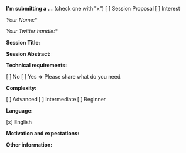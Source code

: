<!--
IF YOU DON'T FILL OUT THE FOLLOWING INFORMATION WE MIGHT CLOSE YOUR ISSUE

IMPORTANT: 
This is not a Call for Papers, everybody from the community who owns a ticket has the opportunity to contribute to the event.


If you are having problems formatting your issue please refer to this article on using markdown in Github: https://guides.github.com/features/mastering-markdown/

If you'd like to discuss anything related to the call for contributions, feel free to reach out to us by email info@js-kongress.de
-->

**I'm submitting a ...**  (check one with "x")
[ ] Session Proposal
[ ] Interest 

**Your Name*:**

**Your Twitter handle*:**
<!-- without @ -->

**Session Title:**
<!-- Put a title that describes well the topic of your contribution -->

**Session Abstract:**
<!-- Describe well what will you do 

**Duration:** 
<!-- We recommend: sessions around 30 - 90 minutes -->

**Technical requirements:**
<!-- Let us know if you need any special technical requirement -->

[ ] No
[ ] Yes => Please share what do you need.

**Complexity:**
<!-- It's important to target the right audience -->
[ ] Advanced
[ ] Intermediate
[ ] Beginner

**Language:**
<!-- All the contributions will be in English -->
[x] English

**Motivation and expectations:**
<!-- What's the motivataion behind this session? What can participants expect from your session? What to you expect from your session? -->

**Other information:**
<!-- List any other information that is relevant to your contribution  -->

